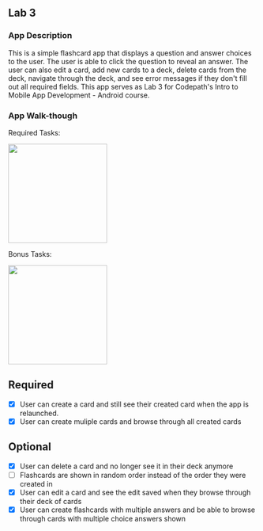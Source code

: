 ## Lab 3

### App Description
This is a simple flashcard app that displays a question and answer choices to the user. The user is able to click the question to reveal an answer. The user can also edit a card, add new cards to a deck, delete cards from the deck, navigate through the deck, and see error messages if they don't fill out all required fields. This app serves as Lab 3 for Codepath's Intro to Mobile App Development - Android course.

### App Walk-though
Required Tasks:

<img src="http://g.recordit.co/xDCcKFdhGe.gif" width=200><br>

Bonus Tasks:

<img src="http://g.recordit.co/OMlXamFKlu.gif" width=200><br>


## Required
- [x] User can create a card and still see their created card when the app is relaunched.
- [x] User can create muliple cards and browse through all created cards

## Optional
- [x] User can delete a card and no longer see it in their deck anymore
- [ ] Flashcards are shown in random order instead of the order they were created in
- [x] User can edit a card and see the edit saved when they browse through their deck of cards
- [x] User can create flashcards with multiple answers and be able to browse through cards with multiple choice answers shown
